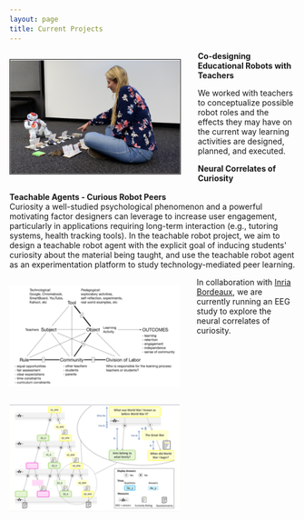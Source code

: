 ```yaml
---
layout: page
title: Current Projects
---
```


<div>


<p style="float: left; padding-right: 30px;">
    <img src="/img/TeachableRobotProject.png" alt="" width="300px" border="1px">
</p>
<p style="float: right;">
	<b>Teachable Agents - Curious Robot Peers</b><br>
Curiosity a well-studied psychological phenomenon and a powerful motivating factor designers can leverage to increase user engagement, particularly in applications requiring long-term interaction (e.g., tutoring systems, health tracking tools). In the teachable robot project, we aim to design a teachable robot agent with the explicit goal of inducing students' curiosity about the material being taught, and use the teachable robot agent as an experimentation platform to study technology-mediated peer learning.
</p>
</div>



<div>
<b>Co-designing Educational Robots with Teachers</b>
<p style="float: left; padding-right: 30px;">
    <img src="/img/ActivityTheory.png" alt="" width="300px">
</p>
<p >
We worked with teachers to conceptualize possible robot roles and the effects they may have on the current way learning activities are designed, planned, and executed. 
</p>
</div>

<div>
<b>Neural Correlates of Curiosity</b>
<p style="float: left; padding-right: 30px;">
    <img src="/img/NeuralCuriosity.png" alt="" width="300px">
</p>
<p>
In collaboration with <a href="https://www.inria.fr/en/centre/bordeaux">
Inria Bordeaux</a>, we are currently running an EEG study to explore the neural correlates of curiosity.
</p>
</div>





<!-- <ul>
	<li>
		<figure class="clear">
			<div class="imgl">
				<img src="/img/TeachableRobotProject.png" alt="" width="300px">
			</div>
			<figcaption>
				<p class="name">
					<strong>
						Teachable Agents
					</strong>
				</p>
				<p>
					Curiosity a well-studied psychological phenomenon and a powerful motivating factor designers can leverage to increase user engagement, particularly in applications requiring long-term interaction (e.g., tutoring systems, health tracking tools). In the teachable robot project, we aim to design a teachable robot agent with the explicit goal of inducing student's curiosity about the material being taught, and use the teachable robot agent as an experimentation platform to study technology-mediated peer learning. 
				</p>
			</figcaption>
		</figure>
	</li>
</ul> -->


